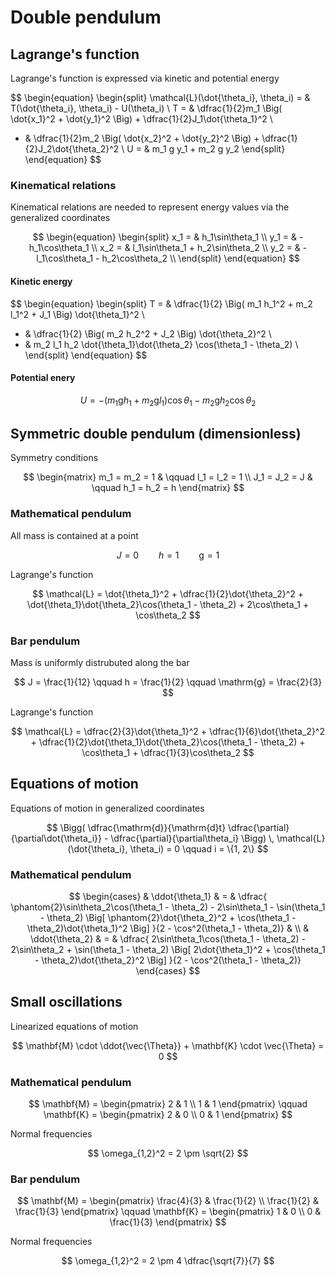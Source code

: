 # Double pendulum

## Lagrange's function

Lagrange's function is expressed via kinetic and potential energy

$$
\begin{equation}
\begin{split}
\mathcal{L}(\dot{\theta_i}, \theta_i) = & T(\dot{\theta_i}, \theta_i) - U(\theta_i) \\
T = & \dfrac{1}{2}m_1 \Big( \dot{x_1}^2 + \dot{y_1}^2 \Big) + \dfrac{1}{2}J_1\dot{\theta_1}^2 \\
  + & \dfrac{1}{2}m_2 \Big( \dot{x_2}^2 + \dot{y_2}^2 \Big) + \dfrac{1}{2}J_2\dot{\theta_2}^2 \\
U = & m_1 g y_1 + m_2 g y_2
\end{split}
\end{equation}
$$

### Kinematical relations

Kinematical relations are needed to represent energy values via the generalized coordinates

$$
\begin{equation}
\begin{split}
x_1 = & h_1\sin\theta_1 \\
y_1 = & -h_1\cos\theta_1 \\
x_2 = & l_1\sin\theta_1 + h_2\sin\theta_2 \\
y_2 = & -l_1\cos\theta_1 - h_2\cos\theta_2 \\
\end{split}
\end{equation}
$$

#### Kinetic energy

$$
\begin{equation}
\begin{split}
T = & \dfrac{1}{2} \Big( m_1 h_1^2 + m_2 l_1^2 + J_1 \Big) \dot{\theta_1}^2 \\
  + & \dfrac{1}{2} \Big( m_2 h_2^2 + J_2 \Big) \dot{\theta_2}^2 \\
  + & m_2 l_1 h_2 \dot{\theta_1}\dot{\theta_2} \cos(\theta_1 - \theta_2) \\
\end{split}
\end{equation}
$$

#### Potential enery

$$
\begin{equation}
U = - (m_1 \mathrm{g} h_1 + m_2 \mathrm{g} l_1) \cos\theta_1 - m_2 \mathrm{g} h_2 \cos\theta_2
\end{equation}
$$

## Symmetric double pendulum (dimensionless)

Symmetry conditions

$$
\begin{matrix}
m_1 = m_2 = 1 & \qquad l_1 = l_2 = 1 \\
J_1 = J_2 = J & \qquad h_1 = h_2 = h
\end{matrix}
$$

### Mathematical pendulum

All mass is contained at a point

$$
J = 0 \qquad h = 1 \qquad \mathrm{g} = 1
$$

Lagrange's function

$$
\mathcal{L} = \dot{\theta_1}^2 + \dfrac{1}{2}\dot{\theta_2}^2 + \dot{\theta_1}\dot{\theta_2}\cos(\theta_1 - \theta_2) + 2\cos\theta_1 + \cos\theta_2
$$

### Bar pendulum

Mass is uniformly distrubuted along the bar

$$
J = \frac{1}{12} \qquad h = \frac{1}{2} \qquad \mathrm{g} = \frac{2}{3}
$$

Lagrange's function

$$
\mathcal{L} = \dfrac{2}{3}\dot{\theta_1}^2 + \dfrac{1}{6}\dot{\theta_2}^2 + \dfrac{1}{2}\dot{\theta_1}\dot{\theta_2}\cos(\theta_1 - \theta_2) + \cos\theta_1 + \dfrac{1}{3}\cos\theta_2
$$

## Equations of motion

Equations of motion in generalized coordinates

$$
\Bigg(
  \dfrac{\mathrm{d}}{\mathrm{d}t} \dfrac{\partial}{\partial\dot{\theta_i}}  - \dfrac{\partial}{\partial\theta_i}
\Bigg)
\, \mathcal{L}(\dot{\theta_i}, \theta_i) = 0
\qquad
i = \{1, 2\}
$$

### Mathematical pendulum

$$
\begin{cases}
& \ddot{\theta_1} & = & \dfrac{
\phantom{2}\sin\theta_2\cos(\theta_1 - \theta_2) -
2\sin\theta_1 -
\sin(\theta_1 - \theta_2)
\Big[ \phantom{2}\dot{\theta_2}^2 + \cos(\theta_1 - \theta_2)\dot{\theta_1}^2 \Big]
}{2 - \cos^2(\theta_1 - \theta_2)} & \\
& \ddot{\theta_2} & = & \dfrac{
2\sin\theta_1\cos(\theta_1 - \theta_2) -
2\sin\theta_2 +
\sin(\theta_1 - \theta_2)
\Big[ 2\dot{\theta_1}^2 + \cos(\theta_1 - \theta_2)\dot{\theta_2}^2 \Big]
}{2 - \cos^2(\theta_1 - \theta_2)}
\end{cases}
$$

## Small oscillations

Linearized equations of motion

$$
\mathbf{M} \cdot \ddot{\vec{\Theta}} + \mathbf{K} \cdot \vec{\Theta} = 0
$$

### Mathematical pendulum

$$
\mathbf{M} = \begin{pmatrix} 2 & 1 \\ 1 & 1 \end{pmatrix}
\qquad
\mathbf{K} = \begin{pmatrix} 2 & 0 \\ 0 & 1 \end{pmatrix}
$$

Normal frequencies

$$
\omega_{1,2}^2 = 2 \pm \sqrt{2}
$$

### Bar pendulum

$$
\mathbf{M} = \begin{pmatrix} \frac{4}{3} & \frac{1}{2} \\ \frac{1}{2} & \frac{1}{3} \end{pmatrix}
\qquad
\mathbf{K} = \begin{pmatrix} 1 & 0 \\ 0 & \frac{1}{3} \end{pmatrix}
$$

Normal frequencies

$$
\omega_{1,2}^2 = 2 \pm 4 \dfrac{\sqrt{7}}{7}
$$

